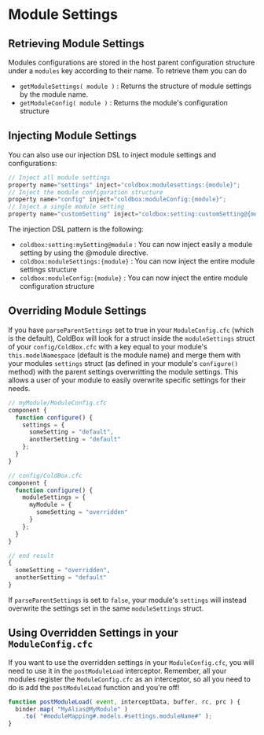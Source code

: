 # Module Settings

## Retrieving Module Settings

Modules configurations are stored in the host parent configuration structure under a `modules` key according to their name. To retrieve them you can do

* `getModuleSettings( module )` : Returns the structure of module settings by the module name.
* `getModuleConfig( module )` : Returns the module's configuration structure

## Injecting Module Settings

You can also use our injection DSL to inject module settings and configurations:

```javascript
// Inject all module settings
property name="settings" inject="coldbox:modulesettings:{module}";
// Inject the module configuration structure
property name="config" inject="coldbox:moduleConfig:{module}";
// Inject a single module setting
property name="customSetting" inject="coldbox:setting:customSetting@{module}";
```

The injection DSL pattern is the following:

* `coldbox:setting:mySetting@module` : You can now inject easily a module setting by using the @module directive.
* `coldbox:moduleSettings:{module}` : You can now inject the entire module settings structure
* `coldbox:moduleConfig:{module}` : You can now inject the entire module configuration structure 

## Overriding Module Settings

If you have `parseParentSettings` set to true in your `ModuleConfig.cfc` \(which is the default\), ColdBox will look for a struct inside the `moduleSettings` struct of your `config/ColdBox.cfc` with a key equal to your module's `this.modelNamespace` \(default is the module name\) and merge them with your modules `settings` struct \(as defined in your module's `configure()` method\) with the parent settings overwritting the module settings. This allows a user of your module to easily overwrite specific settings for their needs.

```javascript
// myModule/ModuleConfig.cfc
component {
  function configure() {
    settings = {
      someSetting = "default",
      anotherSetting = "default"
    };
  }
}

// config/ColdBox.cfc
component {
  function configure() {
    moduleSettings = {
      myModule = {
        someSetting = "overridden" 
      }
    };
  }
}

// end result
{
  someSetting = "overridden",
  anotherSetting = "default"
}
```

If `parseParentSettings` is set to `false`, your module's `settings` will instead overwrite the settings set in the same `moduleSettings` struct.

## Using Overridden Settings in your `ModuleConfig.cfc`

If you want to use the overridden settings in your `ModuleConfig.cfc`, you will need to use it in the `postModuleLoad` interceptor. Remember, all your modules register the `ModuleConfig.cfc` as an interceptor, so all you need to do is add the `postModuleLoad` function and you're off!

```javascript
function postModuleLoad( event, interceptData, buffer, rc, prc ) {
  binder.map( "MyAlias@MyModule" )
    .to( "#moduleMapping#.models.#settings.moduleName#" );
}
```

